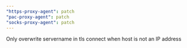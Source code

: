 ```yaml
---
"https-proxy-agent": patch
"pac-proxy-agent": patch
"socks-proxy-agent": patch
---
```


Only overwrite servername in tls connect when host is not an IP address
